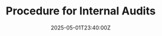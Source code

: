 ---
title: Procedure for Internal Audits
linkTitle: Procedure for Internal Audits
date: '2025-05-01T23:40:00Z'
weight: 1
description: Establish a structured process for internal audits to ensure compliance
  with ISO/IEC 27001, detailing roles, responsibilities, and steps from planning to
  closing the audit, including implementing corrective actions and follow-ups.
draft: false
ref: procedure-for-internal-audits
---